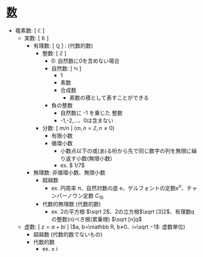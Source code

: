 # [数](https://ja.wikipedia.org/wiki/%E6%95%B0)

- 複素数: [ $\mathbb C$ ]
  - 実数: [ $\mathbb R$ ]
    - 有理数: [ $\mathbb Q$ ] : (代数的数)
      - 整数: [ $\mathbb Z$ ]
        - 0: 自然数に0を含めない場合
        - 自然数: [ $\mathbb N$ ]
          - 1
          - 素数
          - 合成数
            - 素数の積として表すことができる
        - 負の整数
            - 自然数に -1 を乗じた 整数
            - -1,-2,…、0は含まない
      - 分数: [ $m/n$ ] ($m, n=\mathbb Z, n≠0$)
        - 有限小数
        - 循環小数
          - 小数点以下の或(あ)る桁から先で同じ数字の列を無限に繰り返す小数(無限小数)
          - ex. $ 1/7$
    - 無理数: 非循環小数、無限小数
      - 超越数
        - ex. 円周率 π、自然対数の底 e、ゲルフォントの定数$e^π$、チャンパーノウン定数 $C_{10}$
      - 代数的無理数 (代数的数)
        - ex. 2の平方根 $\sqrt 2$、2の立方根$\sqrt [3]2$、有理数qの整数(n)べき根(累乗根) $\sqrt [n]q$
  - 虚数: [ $z = a + b i$ ] ($a, b=\mathbb R, b≠0、i=\sqrt −1$: 虚数単位)
    - 超越数 (代数的数でないもの)
    - 代数的数
      - ex. ± i

